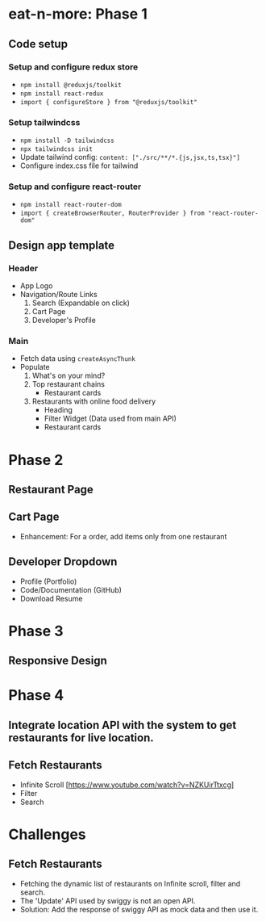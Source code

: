 # eat-n-more: Phase 1

## Code setup
### Setup and configure redux store
* `npm install @reduxjs/toolkit`
* `npm install react-redux`
* `import { configureStore } from "@reduxjs/toolkit"`
### Setup tailwindcss
* `npm install -D tailwindcss`
* `npx tailwindcss init`
* Update tailwind config: `content: ["./src/**/*.{js,jsx,ts,tsx}"]`
* Configure index.css file for tailwind
### Setup and configure react-router
* `npm install react-router-dom`
* `import { createBrowserRouter, RouterProvider } from "react-router-dom"`

## Design app template
### Header
* App Logo
* Navigation/Route Links
    1. Search (Expandable on click)
    2. Cart Page
    3. Developer's Profile
### Main
* Fetch data using `createAsyncThunk`
* Populate 
    1. What's on your mind?
    2. Top restaurant chains
        * Restaurant cards
    3. Restaurants with online food delivery
        * Heading
        * Filter Widget (Data used from main API)
        * Restaurant cards


# Phase 2
## Restaurant Page
## Cart Page
* Enhancement: For a order, add items only from one restaurant
## Developer Dropdown
* Profile (Portfolio)
* Code/Documentation (GitHub)
* Download Resume


# Phase 3
## Responsive Design

# Phase 4
## Integrate location API with the system to get restaurants for live location.

## Fetch Restaurants
* Infinite Scroll [https://www.youtube.com/watch?v=NZKUirTtxcg]
* Filter
* Search


# Challenges
## Fetch Restaurants
* Fetching the dynamic list of restaurants on Infinite scroll, filter and search.
* The 'Update' API used by swiggy is not an open API.
* Solution: Add the response of swiggy API as mock data and then use it.


